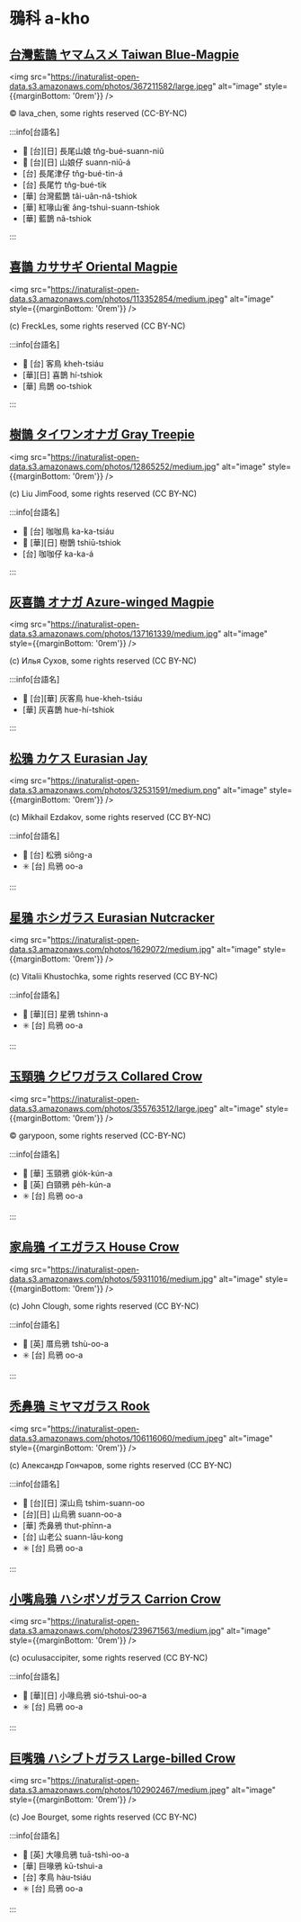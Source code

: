 # 鴉科 a-kho

## [台灣藍鵲 ヤマムスメ Taiwan Blue-Magpie](https://ebird.org/species/formag1)

<img src="https://inaturalist-open-data.s3.amazonaws.com/photos/367211582/large.jpeg" alt="image" style={{marginBottom: '0rem'}} />

<p className="image-caption">
© lava_chen, some rights reserved (CC-BY-NC)
</p>

:::info[台語名]

- 🎯 [台][日] 長尾山娘 tn̂g-bué-suann-niû
- 🎯 [台][日] 山娘仔 suann-niû-á
- [台] 長尾津仔 tn̂g-bué-tin-á
- [台] 長尾竹 tn̂g-bué-tik
- [華] 台灣藍鵲 tâi-uân-nâ-tshiok
- [華] 紅喙山雀 âng-tshuì-suann-tshiok
- [華] 藍鵲 nâ-tshiok

:::

## [喜鵲 カササギ Oriental Magpie](https://ebird.org/species/orimag1)

<img src="https://inaturalist-open-data.s3.amazonaws.com/photos/113352854/medium.jpeg" alt="image" style={{marginBottom: '0rem'}} />

<p className="image-caption">
(c) FreckLes, some rights reserved (CC BY-NC)
</p>

:::info[台語名]

- 🎯 [台] 客鳥 kheh-tsiáu
- [華][日] 喜鵲 hí-tshiok
- [華] 烏鵲 oo-tshiok

:::

## [樹鵲 タイワンオナガ Gray Treepie](https://ebird.org/species/grytre1)

<img src="https://inaturalist-open-data.s3.amazonaws.com/photos/12865252/medium.jpg" alt="image" style={{marginBottom: '0rem'}} />

<p className="image-caption">
(c) Liu JimFood, some rights reserved (CC BY-NC)
</p>

:::info[台語名]

- 🎯 [台] 咖咖鳥 ka-ka-tsiáu
- 🎯 [華][日] 樹鵲 tshiū-tshiok
- [台] 咖咖仔 ka-ka-á

:::

## [灰喜鵲 オナガ Azure-winged Magpie](https://ebird.org/species/azwmag2)

<img src="https://inaturalist-open-data.s3.amazonaws.com/photos/137161339/medium.jpg" alt="image" style={{marginBottom: '0rem'}} />

<p className="image-caption">
(c) Илья Сухов, some rights reserved (CC BY-NC)
</p>

:::info[台語名]

- 🎯 [台][華] 灰客鳥 hue-kheh-tsiáu
- [華] 灰喜鵲 hue-hí-tshiok

:::

## [松鴉 カケス Eurasian Jay](https://ebird.org/species/eurjay1)

<img src="https://inaturalist-open-data.s3.amazonaws.com/photos/32531591/medium.png" alt="image" style={{marginBottom: '0rem'}} />

<p className="image-caption">
(c) Mikhail Ezdakov, some rights reserved (CC BY-NC)
</p>

:::info[台語名]

- 🎯 [台] 松鴉 siông-a
- ✳️ [台] 烏鴉 oo-a

:::

## [星鴉 ホシガラス Eurasian Nutcracker](https://ebird.org/species/eurnut1)

<img src="https://inaturalist-open-data.s3.amazonaws.com/photos/1629072/medium.jpg" alt="image" style={{marginBottom: '0rem'}} />

<p className="image-caption">
(c) Vitalii Khustochka, some rights reserved (CC BY-NC)
</p>

:::info[台語名]

- 🎯 [華][日] 星鴉 tshinn-a
- ✳️ [台] 烏鴉 oo-a

:::

## [玉頸鴉 クビワガラス Collared Crow](https://ebird.org/species/colcro1)

<img src="https://inaturalist-open-data.s3.amazonaws.com/photos/355763512/large.jpeg" alt="image" style={{marginBottom: '0rem'}} />

<p className="image-caption">
© garypoon, some rights reserved (CC-BY-NC)
</p>

:::info[台語名]

- 🎯 [華] 玉頸鴉 gio̍k-kún-a
- 🎯 [英] 白頸鴉 pe̍h-kún-a
- ✳️ [台] 烏鴉 oo-a

:::

## [家烏鴉 イエガラス House Crow](https://ebird.org/species/houcro1)

<img src="https://inaturalist-open-data.s3.amazonaws.com/photos/59311016/medium.jpg" alt="image" style={{marginBottom: '0rem'}} />

<p className="image-caption">
(c) John Clough, some rights reserved (CC BY-NC)
</p>

:::info[台語名]

- 🎯 [英] 厝烏鴉 tshù-oo-a
- ✳️ [台] 烏鴉 oo-a

:::

## [禿鼻鴉 ミヤマガラス Rook](https://ebird.org/species/rook1)

<img src="https://inaturalist-open-data.s3.amazonaws.com/photos/106116060/medium.jpeg" alt="image" style={{marginBottom: '0rem'}} />

<p className="image-caption">
(c) Александр Гончаров, some rights reserved (CC BY-NC)
</p>

:::info[台語名]

- 🎯 [台][日] 深山烏 tshim-suann-oo
- [台][日] 山烏鴉 suann-oo-a
- [華] 禿鼻鴉 thut-phīnn-a
- [台] 山老公 suann-lāu-kong
- ✳️ [台] 烏鴉 oo-a

:::

## [小嘴烏鴉 ハシボソガラス Carrion Crow](https://ebird.org/species/carcro1)

<img src="https://inaturalist-open-data.s3.amazonaws.com/photos/239671563/medium.jpg" alt="image" style={{marginBottom: '0rem'}} />

<p className="image-caption">
(c) oculusaccipiter, some rights reserved (CC BY-NC)
</p>

:::info[台語名]

- 🎯 [華][日] 小喙烏鴉 sió-tshuì-oo-a
- ✳️ [台] 烏鴉 oo-a

:::

## [巨嘴鴉 ハシブトガラス Large-billed Crow](https://ebird.org/species/labcro1)

<img src="https://inaturalist-open-data.s3.amazonaws.com/photos/102902467/medium.jpeg" alt="image" style={{marginBottom: '0rem'}} />

<p className="image-caption">
(c) Joe Bourget, some rights reserved (CC BY-NC)
</p>

:::info[台語名]

- 🎯 [英] 大喙烏鴉 tuā-tshì-oo-a
- [華] 巨喙鴉 kū-tshuì-a
- [台] 孝鳥 hàu-tsiáu
- ✳️ [台] 烏鴉 oo-a

:::
